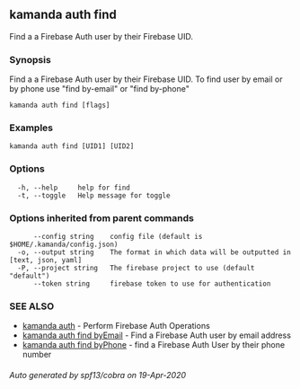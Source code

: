 ## kamanda auth find

Find a a Firebase Auth user by their Firebase UID.

### Synopsis

Find a a Firebase Auth user by their Firebase UID.
To find user by email or by phone use "find by-email" or "find by-phone"

```
kamanda auth find [flags]
```

### Examples

```
kamanda auth find [UID1] [UID2]
```

### Options

```
  -h, --help     help for find
  -t, --toggle   Help message for toggle
```

### Options inherited from parent commands

```
      --config string    config file (default is $HOME/.kamanda/config.json)
  -o, --output string    The format in which data will be outputted in [text, json, yaml]
  -P, --project string   The firebase project to use (default "default")
      --token string     firebase token to use for authentication
```

### SEE ALSO

* [kamanda auth](kamanda_auth.md)	 - Perform Firebase Auth Operations
* [kamanda auth find byEmail](kamanda_auth_find_byEmail.md)	 - Find a Firebase Auth user by email address
* [kamanda auth find byPhone](kamanda_auth_find_byPhone.md)	 - find a Firebase Auth User by their phone number

###### Auto generated by spf13/cobra on 19-Apr-2020
